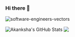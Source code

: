 ### Hi there 👋
![software-engineers-vectors](https://user-images.githubusercontent.com/65956313/112352480-ccbe5f00-8cf0-11eb-9b81-3668edb85f40.png)

 <img align="center" src="https://github-readme-stats.vercel.app/api?username=aka0909&show_icons=true&line_height=27&count_private=true&title_color=ffffff&text_color=c9cacc&icon_color=2bbc8a&bg_color=1d1f21" alt="Akanksha's GitHub Stats" />
 
<img align="center" src="https://github-readme-stats.vercel.app/api/top-langs/?username=aka0909&hide=java&title_color=ffffff&text_color=c9cacc&icon_color=2bbc8a&bg_color=1d1f21" />


<!--
**aka0909/aka0909** is a ✨ _special_ ✨ repository because its `README.md` (this file) appears on your GitHub profile.

Here are some ideas to get you started:

- 🔭 I’m currently working on ...
- 🌱 I’m currently learning ...
- 👯 I’m looking to collaborate on ...
- 🤔 I’m looking for help with ...
- 💬 Ask me about ...
- 📫 How to reach me: ...
- 😄 Pronouns: ...
- ⚡ Fun fact: ...
-->

